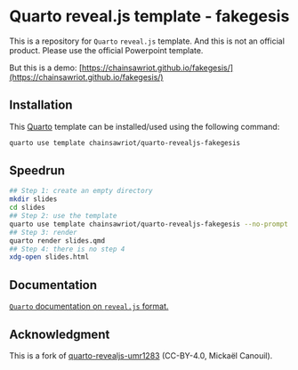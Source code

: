# Quarto reveal.js template - fakegesis

This is a repository for `Quarto` `reveal.js` template. And this is not an official product. Please use the official Powerpoint template.

But this is a demo: [https://chainsawriot.github.io/fakegesis/](https://chainsawriot.github.io/fakegesis/)

## Installation

This [Quarto](quarto.org) template can be installed/used using the following command:

```bash
quarto use template chainsawriot/quarto-revealjs-fakegesis
```

## Speedrun

```bash
## Step 1: create an empty directory
mkdir slides
cd slides
## Step 2: use the template
quarto use template chainsawriot/quarto-revealjs-fakegesis --no-prompt
## Step 3: render
quarto render slides.qmd
## Step 4: there is no step 4
xdg-open slides.html
```

## Documentation

[`Quarto` documentation on `reveal.js` format.](https://quarto.org/docs/presentations/revealjs/)

## Acknowledgment

This is a fork of [quarto-revealjs-umr1283](https://github.com/umr1283/quarto-revealjs-umr1283) (CC-BY-4.0, Mickaël Canouil).
